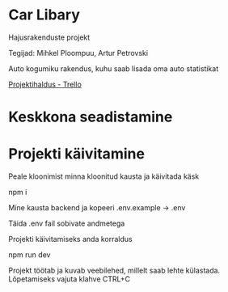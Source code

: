 # Car Libary<br>
Hajusrakenduste projekt<br> 

Tegijad: Mihkel Ploompuu, Artur Petrovski<br>

Auto kogumiku rakendus, kuhu saab lisada oma auto statistikat<br>

[Projektihaldus - Trello](https://trello.com/b/nYKJpuSR/car-library)

# Keskkona seadistamine<br>
# Projekti käivitamine<br>
Peale kloonimist minna kloonitud kausta ja käivitada käsk

npm i

Mine kausta backend ja kopeeri .env.example -> .env

Täida .env fail sobivate andmetega

Projekti käivitamiseks anda korraldus

npm run dev

Projekt töötab ja kuvab veebilehed, millelt saab lehte külastada. Lõpetamiseks vajuta klahve CTRL+C

